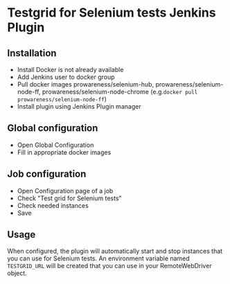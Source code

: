 Testgrid for Selenium tests Jenkins Plugin
==========================================

Installation
------------

- Install Docker is not already available
- Add Jenkins user to docker group
- Pull docker images prowareness/selenium-hub, prowareness/selenium-node-ff, prowareness/selenium-node-chrome (e.g.`docker pull prowareness/selenium-node-ff`)
- Install plugin using Jenkins Plugin manager

Global configuration
--------------------

- Open Global Configuration
- Fill in appropriate docker images

Job configuration
-----------------
- Open Configuration page of a job
- Check "Test grid for Selenium tests"
- Check needed instances
- Save

Usage
-----

When configured, the plugin will automatically start and stop instances that you can use for Selenium tests. An environment variable named `TESTGRID_URL` will be created that you can use in your RemoteWebDriver object.
